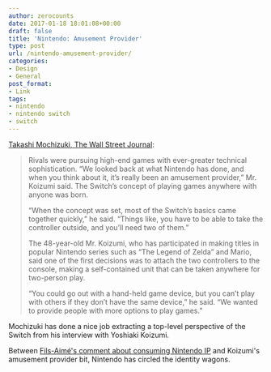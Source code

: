 ```yaml
---
author: zerocounts
date: 2017-01-18 18:01:08+00:00
draft: false
title: 'Nintendo: Amusement Provider'
type: post
url: /nintendo-amusement-provider/
categories:
- Design
- General
post_format:
- Link
tags:
- nintendo
- nintendo switch
- switch
---
```


[Takashi Mochizuki, The Wall Street Journal](http://www.wsj.com/articles/nintendo-to-gamers-try-staring-at-each-other-not-the-screen-1484560118):


<blockquote>Rivals were pursuing high-end games with ever-greater technical sophistication. “We looked back at what Nintendo has done, and when you think about it, it’s really been an amusement provider,” Mr. Koizumi said. The Switch’s concept of playing games anywhere with anyone was born.

“When the concept was set, most of the Switch’s basics came together quickly,” he said. “Things like, you have to be able to take the controller outside, and you’ll need two of them.”

The 48-year-old Mr. Koizumi, who has participated in making titles in popular Nintendo series such as “The Legend of Zelda” and Mario, said one of the first decisions was to attach the two controllers to the console, making a self-contained unit that can be taken anywhere for two-person play.

“You could go out with a hand-held game device, but you can’t play with others if they don’t have the same device,” he said. “We wanted to provide people with more options to play games.”</blockquote>


Mochizuki has done a nice job extracting a top-level perspective of the Switch from his interview with Yoshiaki Koizumi.

Between [Fils-Aimé's comment about consuming Nintendo IP](https://www.zerocounts.net/2017/01/15/reggie-fils-aime-i-dont-mind-how-you-interact-with-our-ip-as-long-as-youre-interacting-with-it-every-day/) and Koizumi's amusement provider bit, Nintendo has circled the identity wagons.
